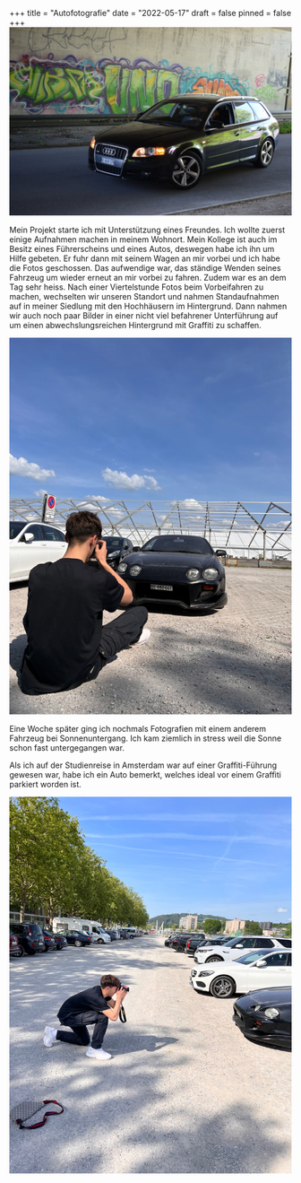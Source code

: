 +++
title = "Autofotografie"
date = "2022-05-17"
draft = false
pinned = false
+++
![](dsc_0657_kaudi.jpg)

Mein Projekt starte ich mit Unterstützung eines Freundes. Ich wollte zuerst einige Aufnahmen machen in meinem Wohnort. Mein Kollege ist auch im Besitz eines Führerscheins und eines Autos, deswegen habe ich ihn um Hilfe gebeten. Er fuhr dann mit seinem Wagen an mir vorbei und ich habe die Fotos geschossen. Das aufwendige war, das ständige Wenden seines Fahrzeug um wieder erneut an mir vorbei zu fahren. Zudem war es an dem Tag sehr heiss. Nach einer Viertelstunde Fotos beim Vorbeifahren zu machen, wechselten wir unseren Standort und nahmen  Standaufnahmen auf in meiner Siedlung mit den Hochhäusern im Hintergrund. Dann nahmen wir auch noch paar Bilder in einer nicht viel befahrener Unterführung auf um einen abwechslungsreichen Hintergrund mit Graffiti zu schaffen. 

![](lernblog_2.jpg)

Eine Woche später ging ich nochmals Fotografien mit einem anderem Fahrzeug bei Sonnenuntergang. Ich kam ziemlich in stress weil die Sonne schon fast untergegangen war.

Als ich auf der Studienreise in Amsterdam war auf einer Graffiti-Führung gewesen war, habe ich ein Auto bemerkt, welches ideal vor einem Graffiti parkiert worden ist.

![](lernblog_1.jpg)